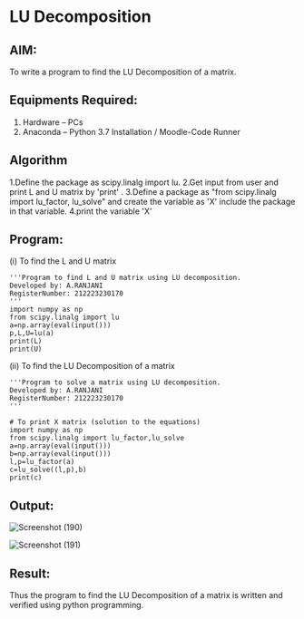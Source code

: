 # LU Decomposition 

## AIM:
To write a program to find the LU Decomposition of a matrix.

## Equipments Required:
1. Hardware – PCs
2. Anaconda – Python 3.7 Installation / Moodle-Code Runner

## Algorithm
1.Define the package as scipy.linalg import lu.
2.Get input from user and print L and U matrix by 'print' .
3.Define a package as "from scipy.linalg import lu_factor, lu_solve" and create the variable as 'X' include the package in that variable.
4.print the variable 'X' 

## Program:
(i) To find the L and U matrix
```
'''Program to find L and U matrix using LU decomposition.
Developed by: A.RANJANI
RegisterNumber: 212223230170
'''
import numpy as np
from scipy.linalg import lu
a=np.array(eval(input()))
p,L,U=lu(a)
print(L)
print(U)
```
(ii) To find the LU Decomposition of a matrix
```
'''Program to solve a matrix using LU decomposition.
Developed by: A.RANJANI
RegisterNumber: 212223230170
'''

# To print X matrix (solution to the equations)
import numpy as np
from scipy.linalg import lu_factor,lu_solve
a=np.array(eval(input()))
b=np.array(eval(input()))
l,p=lu_factor(a)
c=lu_solve((l,p),b)
print(c)
```

## Output:
![Screenshot (190)](https://github.com/Ranjania2005/LU-Decomposition/assets/151624950/05adf7a5-34a5-4c85-b067-8f11e89ad9d0)


![Screenshot (191)](https://github.com/Ranjania2005/LU-Decomposition/assets/151624950/5eea3ad1-59cc-491a-8c7d-d74af5b089ae)


## Result:
Thus the program to find the LU Decomposition of a matrix is written and verified using python programming.

